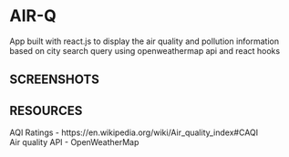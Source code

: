 <h1>AIR-Q</h1>
<p>
App built with react.js to display the air quality and pollution information based on city search query
using openweathermap api and react hooks
</p>
<h2>SCREENSHOTS</h2>

<h2>RESOURCES</h2>
<p>
AQI Ratings - https://en.wikipedia.org/wiki/Air_quality_index#CAQI<br>
Air quality API - OpenWeatherMap
</p>
